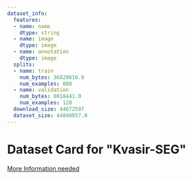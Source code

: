 ```yaml
---
dataset_info:
  features:
  - name: name
    dtype: string
  - name: image
    dtype: image
  - name: annotation
    dtype: image
  splits:
  - name: train
    num_bytes: 36829616.0
    num_examples: 880
  - name: validation
    num_bytes: 8018441.0
    num_examples: 120
  download_size: 44672597
  dataset_size: 44848057.0
---
```

# Dataset Card for "Kvasir-SEG"

[More Information needed](https://github.com/huggingface/datasets/blob/main/CONTRIBUTING.md#how-to-contribute-to-the-dataset-cards)